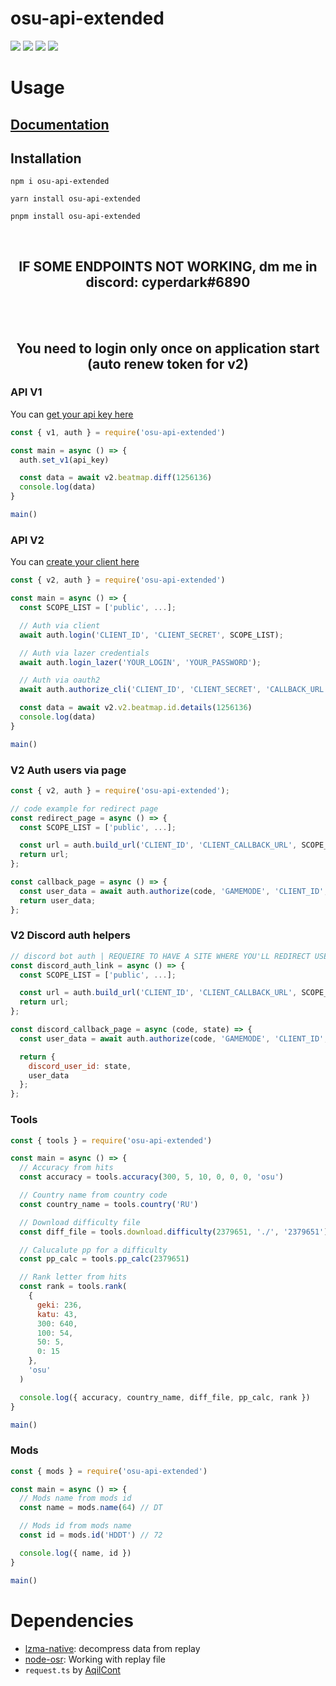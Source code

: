 # osu-api-extended

[![](https://img.shields.io/npm/v/osu-api-extended?color=AD745F&style=for-the-badge)](https://www.npmjs.org/package/osu-api-extended)
[![](https://img.shields.io/bundlephobia/min/@aqilcont/osu-api-extended?color=5FAE89&label=size&style=for-the-badge)](https://www.npmjs.org/package/osu-api-extended)
[![](https://img.shields.io/npm/dm/osu-api-extended?color=625FAD&style=for-the-badge)](https://npm-stat.com/charts.html?package=osu-api-extended)
![](https://img.shields.io/npm/l/osu-api-extended?color=AD5F8C&style=for-the-badge)

# Usage

## [Documentation](https://github.com/cyperdark/osu-api-extended/wiki)

## Installation

```
npm i osu-api-extended
```

```
yarn install osu-api-extended
```

```
pnpm install osu-api-extended
```

<br>
<h2 align="center">IF SOME ENDPOINTS NOT WORKING, dm me in discord: cyperdark#6890</h2>
<br>
<br>

<h2 align="center">You need to login only once on application start (auto renew token for v2)</h2>

### API V1

You can [get your api key here](https://osu.ppy.sh/p/api 'https://osu.ppy.sh/p/api')

```javascript
const { v1, auth } = require('osu-api-extended')

const main = async () => {
  auth.set_v1(api_key)

  const data = await v2.beatmap.diff(1256136)
  console.log(data)
}

main()
```

### API V2

You can [create your client here](https://osu.ppy.sh/home/account/edit#oauth 'https://osu.ppy.sh/home/account/edit#oauth')

```javascript
const { v2, auth } = require('osu-api-extended')

const main = async () => {
  const SCOPE_LIST = ['public', ...];

  // Auth via client
  await auth.login('CLIENT_ID', 'CLIENT_SECRET', SCOPE_LIST);

  // Auth via lazer credentials
  await auth.login_lazer('YOUR_LOGIN', 'YOUR_PASSWORD');

  // Auth via oauth2
  await auth.authorize_cli('CLIENT_ID', 'CLIENT_SECRET', 'CALLBACK_URL', SCOPE_LIST);

  const data = await v2.v2.beatmap.id.details(1256136)
  console.log(data)
}

main()
```

### V2 Auth users via page

```javascript
const { v2, auth } = require('osu-api-extended');

// code example for redirect page
const redirect_page = async () => {
  const SCOPE_LIST = ['public', ...];

  const url = auth.build_url('CLIENT_ID', 'CLIENT_CALLBACK_URL', SCOPE_LIST);
  return url;
};

const callback_page = async () => {
  const user_data = await auth.authorize(code, 'GAMEMODE', 'CLIENT_ID', 'CLIENT_SECRET', 'CLIENT_CALLBACK_URL');
  return user_data;
};

```

### V2 Discord auth helpers

```javascript
// discord bot auth | REQUEIRE TO HAVE A SITE WHERE YOU'LL REDIRECT USERS AFTER AUTH
const discord_auth_link = async () => {
  const SCOPE_LIST = ['public', ...];

  const url = auth.build_url('CLIENT_ID', 'CLIENT_CALLBACK_URL', SCOPE_LIST, 'DICSORD_USER_ID');
  return url;
};

const discord_callback_page = async (code, state) => {
  const user_data = await auth.authorize(code, 'GAMEMODE', 'CLIENT_ID', 'CLIENT_SECRET', 'CLIENT_CALLBACK_URL');

  return {
    discord_user_id: state,
    user_data
  };
};

```

### Tools

```javascript
const { tools } = require('osu-api-extended')

const main = async () => {
  // Accuracy from hits
  const accuracy = tools.accuracy(300, 5, 10, 0, 0, 0, 'osu')

  // Country name from country code
  const country_name = tools.country('RU')

  // Download difficulty file
  const diff_file = tools.download.difficulty(2379651, './', '2379651')

  // Calucalute pp for a difficulty
  const pp_calc = tools.pp_calc(2379651)

  // Rank letter from hits
  const rank = tools.rank(
    {
      geki: 236,
      katu: 43,
      300: 640,
      100: 54,
      50: 5,
      0: 15
    },
    'osu'
  )

  console.log({ accuracy, country_name, diff_file, pp_calc, rank })
}

main()
```

### Mods

```javascript
const { mods } = require('osu-api-extended')

const main = async () => {
  // Mods name from mods id
  const name = mods.name(64) // DT

  // Mods id from mods name
  const id = mods.id('HDDT') // 72

  console.log({ name, id })
}

main()
```

# Dependencies

- [lzma-native](https://www.npmjs.com/package/lzma-native 'https://www.npmjs.com/package/lzma-native'): decompress data from replay
- [node-osr](npmjs.com/package/node-osr 'npmjs.com/package/node-osr'): Working with replay file
- `request.ts` by [AqilCont](https://github.com/AqilCont 'https://github.com/AqilCont')
